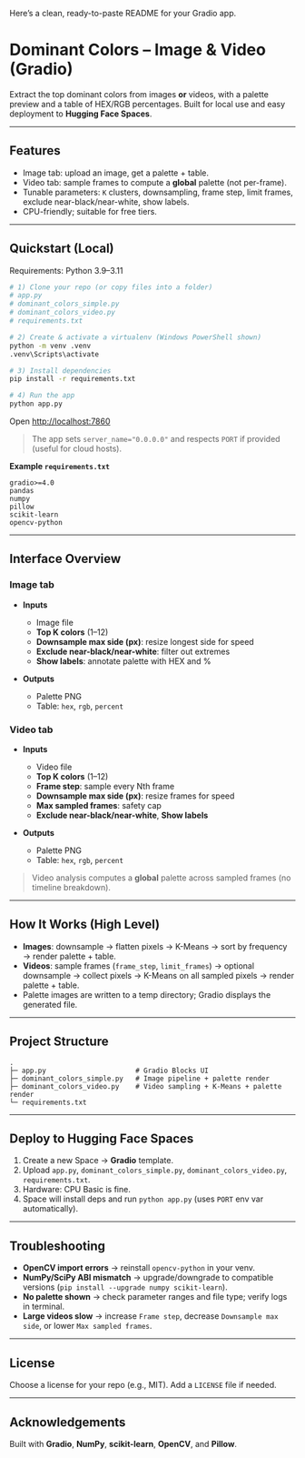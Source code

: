 Here’s a clean, ready-to-paste README for your Gradio app.

# Dominant Colors – Image & Video (Gradio)

Extract the top dominant colors from images **or** videos, with a palette preview and a table of HEX/RGB percentages. Built for local use and easy deployment to **Hugging Face Spaces**.

---

## Features

* Image tab: upload an image, get a palette + table.
* Video tab: sample frames to compute a **global** palette (not per-frame).
* Tunable parameters: `K` clusters, downsampling, frame step, limit frames, exclude near-black/near-white, show labels.
* CPU-friendly; suitable for free tiers.

---

## Quickstart (Local)

Requirements: Python 3.9–3.11

```bash
# 1) Clone your repo (or copy files into a folder)
# app.py
# dominant_colors_simple.py
# dominant_colors_video.py
# requirements.txt

# 2) Create & activate a virtualenv (Windows PowerShell shown)
python -m venv .venv
.venv\Scripts\activate

# 3) Install dependencies
pip install -r requirements.txt

# 4) Run the app
python app.py
```

Open [http://localhost:7860](http://localhost:7860)

> The app sets `server_name="0.0.0.0"` and respects `PORT` if provided (useful for cloud hosts).

**Example `requirements.txt`**

```
gradio>=4.0
pandas
numpy
pillow
scikit-learn
opencv-python
```

---

## Interface Overview

### Image tab

* **Inputs**

  * Image file
  * **Top K colors** (1–12)
  * **Downsample max side (px)**: resize longest side for speed
  * **Exclude near-black/near-white**: filter out extremes
  * **Show labels**: annotate palette with HEX and %
* **Outputs**

  * Palette PNG
  * Table: `hex`, `rgb`, `percent`

### Video tab

* **Inputs**

  * Video file
  * **Top K colors** (1–12)
  * **Frame step**: sample every Nth frame
  * **Downsample max side (px)**: resize frames for speed
  * **Max sampled frames**: safety cap
  * **Exclude near-black/near-white**, **Show labels**
* **Outputs**

  * Palette PNG
  * Table: `hex`, `rgb`, `percent`

> Video analysis computes a **global** palette across sampled frames (no timeline breakdown).

---

## How It Works (High Level)

* **Images**: downsample → flatten pixels → K-Means → sort by frequency → render palette + table.
* **Videos**: sample frames (`frame_step`, `limit_frames`) → optional downsample → collect pixels → K-Means on all sampled pixels → render palette + table.
* Palette images are written to a temp directory; Gradio displays the generated file.

---

## Project Structure

```
.
├─ app.py                      # Gradio Blocks UI
├─ dominant_colors_simple.py   # Image pipeline + palette render
├─ dominant_colors_video.py    # Video sampling + K-Means + palette render
└─ requirements.txt
```

---

## Deploy to Hugging Face Spaces

1. Create a new Space → **Gradio** template.
2. Upload `app.py`, `dominant_colors_simple.py`, `dominant_colors_video.py`, `requirements.txt`.
3. Hardware: CPU Basic is fine.
4. Space will install deps and run `python app.py` (uses `PORT` env var automatically).

---

## Troubleshooting

* **OpenCV import errors** → reinstall `opencv-python` in your venv.
* **NumPy/SciPy ABI mismatch** → upgrade/downgrade to compatible versions (`pip install --upgrade numpy scikit-learn`).
* **No palette shown** → check parameter ranges and file type; verify logs in terminal.
* **Large videos slow** → increase `Frame step`, decrease `Downsample max side`, or lower `Max sampled frames`.

---

## License

Choose a license for your repo (e.g., MIT). Add a `LICENSE` file if needed.

---

## Acknowledgements

Built with **Gradio**, **NumPy**, **scikit-learn**, **OpenCV**, and **Pillow**.
